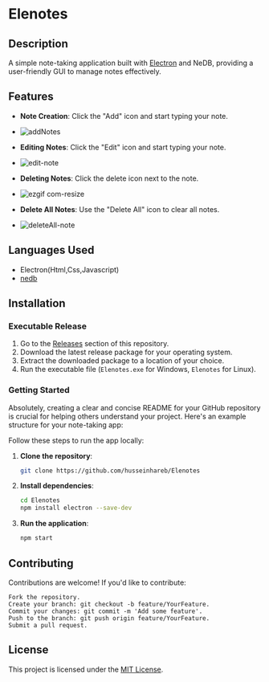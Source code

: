 # Elenotes

## Description
A simple note-taking application built with [Electron](https://www.electronjs.org/) and NeDB, providing a user-friendly GUI to manage notes effectively.


## Features
- **Note Creation**: Click the "Add" icon and start typing your note.
- ![addNotes](https://github.com/husseinhareb/Elenotes/assets/88323940/523b36f4-c41d-47c1-9149-aaff7da8f4be)

- **Editing Notes**: Click the "Edit" icon and start typing your note.
- ![edit-note](https://github.com/husseinhareb/Elenotes/assets/88323940/af6d7213-bf36-4d78-9130-2938ad18db45)
- **Deleting Notes**: Click the delete icon next to the note.
- ![ezgif com-resize](https://github.com/husseinhareb/Elenotes/assets/88323940/08344844-1707-44eb-98e9-fbc2a3f29f10)

- **Delete All Notes**: Use the "Delete All" icon to clear all notes.
- ![deleteAll-note](https://github.com/husseinhareb/Elenotes/assets/88323940/ef367a2f-80b4-427d-943a-c70bafed7fda)


## Languages Used
- Electron(Html,Css,Javascript)
- [nedb](https://github.com/louischatriot/nedb)

## Installation
### Executable Release
1. Go to the [Releases]([https://github.com/your-username/note-taking-app/releases](https://github.com/husseinhareb/Elenotes/releases/tag/Electron)) section of this repository.
2. Download the latest release package for your operating system.
3. Extract the downloaded package to a location of your choice.
4. Run the executable file (`Elenotes.exe` for Windows, `Elenotes` for Linux).

### Getting Started
Absolutely, creating a clear and concise README for your GitHub repository is crucial for helping others understand your project. Here's an example structure for your note-taking app:


Follow these steps to run the app locally:

1. **Clone the repository**:

    ```bash
    git clone https://github.com/husseinhareb/Elenotes
    ```

2. **Install dependencies**:

    ```bash
    cd Elenotes
    npm install electron --save-dev
    ```

3. **Run the application**:

    ```bash
    npm start
    ```

## Contributing

Contributions are welcome! If you'd like to contribute:

    Fork the repository.
    Create your branch: git checkout -b feature/YourFeature.
    Commit your changes: git commit -m 'Add some feature'.
    Push to the branch: git push origin feature/YourFeature.
    Submit a pull request.

## License

This project is licensed under the [MIT License](https://github.com/husseinhareb/Elenotes/blob/main/LICENSE).
